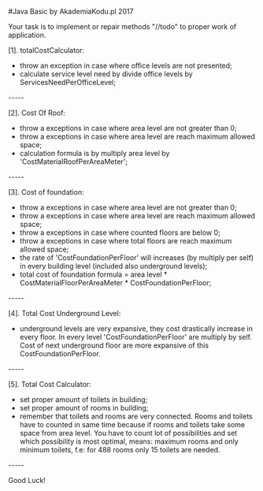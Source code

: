 #Java Basic by AkademiaKodu.pl 2017

Your task is to implement or repair methods "//todo" to proper work of application. 

[1]. totalCostCalculator:
- throw an exception in case where office levels are not presented;
- calculate service level need by divide office levels by ServicesNeedPerOfficeLevel;

*-*-*-*-*-*

[2]. Cost Of Roof:
- throw a exceptions in case where area level are not greater than 0;
- throw a exceptions in case where area level are reach maximum allowed space;
- calculation formula is by multiply area level by 'CostMaterialRoofPerAreaMeter';

*-*-*-*-*-*

[3]. Cost of foundation:
- throw a exceptions in case where area level are not greater than 0;
- throw a exceptions in case where area level are reach maximum allowed space;
- throw a exceptions in case where counted floors are below 0;
- throw a exceptions in case where total floors are reach maximum allowed space;
- the rate of 'CostFoundationPerFloor' will increases (by multiply per self) in every building level (included also underground levels);
- total cost of foundation formula = area level * CostMaterialFloorPerAreaMeter * CostFoundationPerFloor;

*-*-*-*-*-*

[4]. Total Cost Underground Level:
- underground levels are very expansive, they cost drastically increase in every floor. In every level 'CostFoundationPerFloor'
are multiply by self. Cost of next underground floor are more expansive of this CostFoundationPerFloor.

*-*-*-*-*-*

[5]. Total Cost Calculator:
- set proper amount of toilets in building;
- set proper amount of rooms in building;
- remember that toilets and rooms are very connected. Rooms and toilets have to counted in same time because if rooms 
and toilets take some space from area level. You have to count lot of possibilities and set which possibility is most optimal,
means: maximum rooms and only minimum toilets, f.e: for 488 rooms only 15 toilets are needed.

*-*-*-*-*-*


Good Luck!



 
